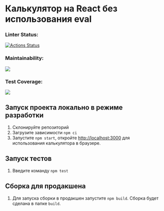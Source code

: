 # Калькулятор на React без использования eval

### Linter Status:
[![Actions Status](https://github.com/kuznevia/calc/workflows/Linter/badge.svg)](https://github.com/kuznevia/calc/actions)

### Maintainability:
<a href="https://codeclimate.com/github/kuznevia/calc/maintainability"><img src="https://api.codeclimate.com/v1/badges/f660c37f4f9bf8076f59/maintainability" /></a>

### Test Coverage: 
<a href="https://codeclimate.com/github/kuznevia/calc/test_coverage"><img src="https://api.codeclimate.com/v1/badges/f660c37f4f9bf8076f59/test_coverage" /></a>

## Запуск проекта локально в режиме разработки

1. Склонируйте репозиторий
2. Загрузите зависимости `npm ci`
3. Запустите `npm start`, откройте [http://localhost:3000](http://localhost:3000) для использования калькулятора в браузере.

## Запуск тестов

1. Введите команду `npm test`

## Сборка для продакшена

1. Для запуска сборки в продакшен запустите `npm build`. Сборка будет сделана в папке `build`.